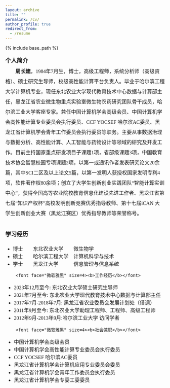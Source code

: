 ```yaml
---
layout: archive
title: ""
permalink: /cv/
author_profile: true
redirect_from:
  - /resume
---
```


{% include base_path %}

<p style="line-height:2.0">
	<font face="微软雅黑" size=3>
		<font face="微软雅黑" size=4><b>个人简介</b></font>
<br>
&emsp;&emsp;<b>周长建</b>，1984年7月生，博士，高级工程师，系统分析师（高级资格）、硕士研究生导师，校级高性能计算平台负责人。毕业于哈尔滨工程大学计算机专业，现任东北农业大学现代教育技术中心数据与计算部主任，黑龙江省农业微生物重点实验室微生物农药研究团队骨干成员，哈尔滨工业大学客座专家。兼任中国计算机学会高级会员、中国计算机学会高性能计算专业委员会执行委员、CCF YOCSEF 哈尔滨AC委员、黑龙江省计算机学会青年工作委员会执行委员等职务。主要从事数据治理与数据分析、高性能计算、人工智能与药物设计等领域的研究及开发工作。目前主持国家重点研发项目子课题1项，省部级课题3项，中国教育技术协会智慧校园专项课题2项，以第一或通讯作者发表研究论文20余篇，其中SCI二区及以上论文5篇，以第一发明人获授权国家发明专利4项，软件著作权80余项；创立了大学生创新创业实践团队“智能计算实训中心”，获得全国高等农业院校教育信息化建设先进工作者、黑龙江省第七届“知识产权杯”高校发明创新竞赛优秀指导教师、第十七届iCAN 大学生创新创业大赛（黑龙江赛区）优秀指导教师等荣誉称号。<br>
<br>
		<font face="微软雅黑" size=4><b>学习经历</b></font>
<ul>
	<li>博士&emsp;&emsp;东北农业大学&emsp;&emsp;微生物学</li>
	<li>硕士&emsp;&emsp;哈尔滨工程大学&emsp;计算机科学与技术</li>
	<li>学士&emsp;&emsp;黑龙江大学&emsp;&emsp;&emsp;信息管理与信息系统</li>
</ul>

		<font face="微软雅黑" size=4><b>工作经历</b></font>
<ul>
	<li>2023年12月至今: 东北农业大学硕士研究生导师</li>
	<li>2021年7月至今: 东北农业大学现代教育技术中心数据与计算部主任</li>
	<li>2017年7月-2018年7月: 黑龙江省农业委员会发展计划处（借调）</li>
	<li>2011年9月至今: 东北农业大学助理工程师、工程师、高级工程师</li>
	<li>2012年9月-2013年9月:哈尔滨工业大学 访问学者</li>
</ul>

		<font face="微软雅黑" size=4><b>社会兼职</b></font>
<ul>
	<li>中国计算机学会高级会员</li>
	<li>中国计算机学会高性能计算专业委员会执行委员</li>
	<li>CCF YOCSEF 哈尔滨AC委员</li> 
	<li>黑龙江省计算机学会计算机应用专业委员会委员</li>
	<li>黑龙江省计算机学会青年工作委员会执行委员</li>
	<li>黑龙江省计算机学会专委工委委员</li>
</ul>
	</font>
</p>

